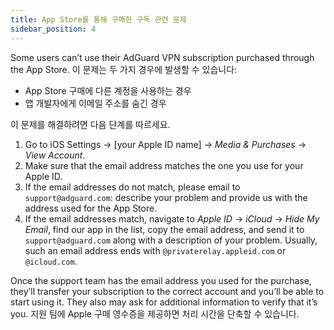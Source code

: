 ```yaml
---
title: App Store를 통해 구매한 구독 관련 문제
sidebar_position: 4
---
```


Some users can’t use their AdGuard VPN subscription purchased through the App Store. 이 문제는 두 가지 경우에 발생할 수 있습니다:

- App Store 구매에 다른 계정을 사용하는 경우
- 앱 개발자에게 이메일 주소를 숨긴 경우

이 문제를 해결하려면 다음 단계를 따르세요.

1. Go to iOS Settings → [your Apple ID name] → *Media & Purchases* → *View Account*.
1. Make sure that the email address matches the one you use for your Apple ID.
1. If the email addresses do not match, please email to `support@adguard.com`: describe your problem and provide us with the address used for the App Store.
1. If the email addresses match, navigate to *Apple ID* → *iCloud* → *Hide My Email*, find our app in the list, copy the email address, and send it to `support@adguard.com` along with a description of your problem. Usually, such an email address ends with `@privaterelay.appleid.com` or `@icloud.com`.

Once the support team has the email address you used for the purchase, they’ll transfer your subscription to the correct account and you’ll be able to start using it. They also may ask for additional information to verify that it’s you. 지원 팀에 Apple 구매 영수증을 제공하면 처리 시간을 단축할 수 있습니다.
